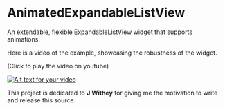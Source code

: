 AnimatedExpandableListView
==========================

An extendable, flexible ExpandableListView widget that supports animations.

Here is a video of the example, showcasing the robustness of the widget.

(Click to play the video on youtube)

[![Alt text for your video](http://img.youtube.com/vi/J7rcFRKvpyY/0.jpg)](http://www.youtube.com/watch?v=J7rcFRKvpyY)

This project is dedicated to <strong>J Withey</strong> for giving me the motivation to write and release this source.
